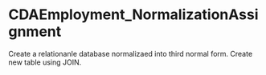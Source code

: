 # CDAEmployment_NormalizationAssignment
Create a relationanle database normalizaed into third normal form.  Create new table using JOIN.
